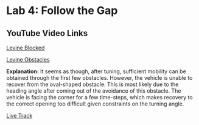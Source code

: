 # Lab 4: Follow the Gap

## YouTube Video Links
[Levine Blocked](https://youtu.be/bccWCyjS3SA)

[Levine Obstacles](https://youtube.com/shorts/B9ihDJUsgSo?feature=share)

**Explanation:**
It seems as though, after tuning, sufficient mobility can be obtained through the first few obstacles. However, the vehicle is unable to recover from the oval-shaped obstacle. This is most likely due to the heading angle after coming out of the avoidance of this obstacle. The vehicle is facing the corner for a few time-steps, which makes recovery to the correct opening too difficult given constraints on the turning angle.

[Live Track](https://youtu.be/W0q7OsnQtPc?feature=shared)
